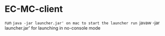 # EC-MC-client
run `java -jar launcher.jar' on mac to start the launcher
run `javaw -jar launcher.jar' for launching in no-console mode

